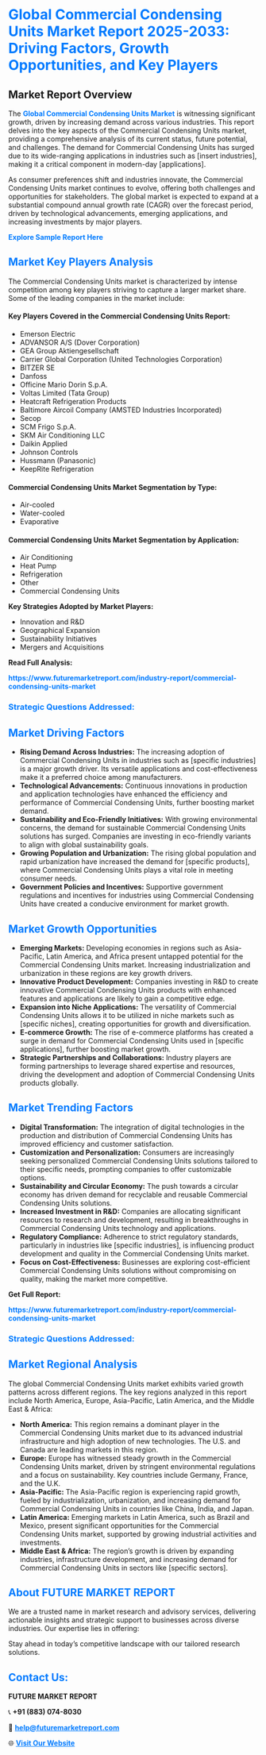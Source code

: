 <h1 style="color: #007BFF;">Global Commercial Condensing Units Market Report 2025-2033: Driving Factors, Growth Opportunities, and Key Players</h1>

<section id="overview">
<h2>Market Report Overview</h2>
<p>The <a href="https://www.futuremarketreport.com/industry-report/commercial-condensing-units-market" style="color: #007BFF; text-decoration: none;"><strong>Global Commercial Condensing Units Market</strong></a> is witnessing significant growth, driven by increasing demand across various industries. This report delves into the key aspects of the Commercial Condensing Units market, providing a comprehensive analysis of its current status, future potential, and challenges. The demand for Commercial Condensing Units has surged due to its wide-ranging applications in industries such as [insert industries], making it a critical component in modern-day [applications].</p>
<p>As consumer preferences shift and industries innovate, the Commercial Condensing Units market continues to evolve, offering both challenges and opportunities for stakeholders. The global market is expected to expand at a substantial compound annual growth rate (CAGR) over the forecast period, driven by technological advancements, emerging applications, and increasing investments by major players.</p>
</section>

<section id="overview">
<p><a href="https://www.futuremarketreport.com/request-sample/reportId=128102" style="color: #007BFF; text-decoration: none;"><strong>Explore Sample Report Here</strong></a></p>
</section>

<section id="key-players">
<h2 style="color: #007BFF;">Market Key Players Analysis</h2>
<p>The Commercial Condensing Units market is characterized by intense competition among key players striving to capture a larger market share. Some of the leading companies in the market include:</p>
<h4>Key Players Covered in the Commercial Condensing Units Report:</h4>
<ul><li>Emerson Electric</li><li>ADVANSOR A/S (Dover Corporation)</li><li>GEA Group Aktiengesellschaft</li><li>Carrier Global Corporation (United Technologies Corporation)</li><li>BITZER SE</li><li>Danfoss</li><li>Officine Mario Dorin S.p.A.</li><li>Voltas Limited (Tata Group)</li><li>Heatcraft Refrigeration Products</li><li>Baltimore Aircoil Company (AMSTED Industries Incorporated)</li><li>Secop</li><li>SCM Frigo S.p.A.</li><li>SKM Air Conditioning LLC</li><li>Daikin Applied</li><li>Johnson Controls</li><li>Hussmann (Panasonic)</li><li>KeepRite Refrigeration</li></ul>
<h4>Commercial Condensing Units Market Segmentation by Type:</h4>
<ul><li>Air-cooled</li><li>Water-cooled</li><li>Evaporative</li></ul>

<h4>Commercial Condensing Units Market Segmentation by Application:</h4>
<ul><li>Air Conditioning</li><li>Heat Pump</li><li>Refrigeration</li><li>Other</li><li>Commercial Condensing Units</li></ul>
<p><strong>Key Strategies Adopted by Market Players:</strong></p>
<ul>
<li>Innovation and R&D</li>
<li>Geographical Expansion</li>
<li>Sustainability Initiatives</li>
<li>Mergers and Acquisitions</li>
</ul>
</section>

<section>
<p><strong>Read Full Analysis: </strong></p><a href="https://www.futuremarketreport.com/industry-report/commercial-condensing-units-market" style="color: #007BFF; text-decoration: none;"><strong>https://www.futuremarketreport.com/industry-report/commercial-condensing-units-market</strong></a>
<h3 style="color: #007BFF;">Strategic Questions Addressed:</h3>
</section>

<section id="driving-factors">
<h2 style="color: #007BFF;">Market Driving Factors</h2>
<ul>
<li><strong>Rising Demand Across Industries:</strong> The increasing adoption of Commercial Condensing Units in industries such as [specific industries] is a major growth driver. Its versatile applications and cost-effectiveness make it a preferred choice among manufacturers.</li>
<li><strong>Technological Advancements:</strong> Continuous innovations in production and application technologies have enhanced the efficiency and performance of Commercial Condensing Units, further boosting market demand.</li>
<li><strong>Sustainability and Eco-Friendly Initiatives:</strong> With growing environmental concerns, the demand for sustainable Commercial Condensing Units solutions has surged. Companies are investing in eco-friendly variants to align with global sustainability goals.</li>
<li><strong>Growing Population and Urbanization:</strong> The rising global population and rapid urbanization have increased the demand for [specific products], where Commercial Condensing Units plays a vital role in meeting consumer needs.</li>
<li><strong>Government Policies and Incentives:</strong> Supportive government regulations and incentives for industries using Commercial Condensing Units have created a conducive environment for market growth.</li>
</ul>
</section>

<section id="growth-opportunities">
<h2 style="color: #007BFF;">Market Growth Opportunities</h2>
<ul>
<li><strong>Emerging Markets:</strong> Developing economies in regions such as Asia-Pacific, Latin America, and Africa present untapped potential for the Commercial Condensing Units market. Increasing industrialization and urbanization in these regions are key growth drivers.</li>
<li><strong>Innovative Product Development:</strong> Companies investing in R&D to create innovative Commercial Condensing Units products with enhanced features and applications are likely to gain a competitive edge.</li>
<li><strong>Expansion into Niche Applications:</strong> The versatility of Commercial Condensing Units allows it to be utilized in niche markets such as [specific niches], creating opportunities for growth and diversification.</li>
<li><strong>E-commerce Growth:</strong> The rise of e-commerce platforms has created a surge in demand for Commercial Condensing Units used in [specific applications], further boosting market growth.</li>
<li><strong>Strategic Partnerships and Collaborations:</strong> Industry players are forming partnerships to leverage shared expertise and resources, driving the development and adoption of Commercial Condensing Units products globally.</li>
</ul>
</section>

<section id="trending-factors">
<h2 style="color: #007BFF;">Market Trending Factors</h2>
<ul>
<li><strong>Digital Transformation:</strong> The integration of digital technologies in the production and distribution of Commercial Condensing Units has improved efficiency and customer satisfaction.</li>
<li><strong>Customization and Personalization:</strong> Consumers are increasingly seeking personalized Commercial Condensing Units solutions tailored to their specific needs, prompting companies to offer customizable options.</li>
<li><strong>Sustainability and Circular Economy:</strong> The push towards a circular economy has driven demand for recyclable and reusable Commercial Condensing Units solutions.</li>
<li><strong>Increased Investment in R&D:</strong> Companies are allocating significant resources to research and development, resulting in breakthroughs in Commercial Condensing Units technology and applications.</li>
<li><strong>Regulatory Compliance:</strong> Adherence to strict regulatory standards, particularly in industries like [specific industries], is influencing product development and quality in the Commercial Condensing Units market.</li>
<li><strong>Focus on Cost-Effectiveness:</strong> Businesses are exploring cost-efficient Commercial Condensing Units solutions without compromising on quality, making the market more competitive.</li>
</ul>
</section>

<section>
<p><strong>Get Full Report: </strong></p><a href="https://www.futuremarketreport.com/industry-report/commercial-condensing-units-market" style="color: #007BFF; text-decoration: none;"><strong>https://www.futuremarketreport.com/industry-report/commercial-condensing-units-market</strong></a>
<h3 style="color: #007BFF;">Strategic Questions Addressed:</h3>
</section>


<section id="regional-analysis">
<h2 style="color: #007BFF;">Market Regional Analysis</h2>
<p>The global Commercial Condensing Units market exhibits varied growth patterns across different regions. The key regions analyzed in this report include North America, Europe, Asia-Pacific, Latin America, and the Middle East & Africa:</p>
<ul>
<li><strong>North America:</strong> This region remains a dominant player in the Commercial Condensing Units market due to its advanced industrial infrastructure and high adoption of new technologies. The U.S. and Canada are leading markets in this region.</li>
<li><strong>Europe:</strong> Europe has witnessed steady growth in the Commercial Condensing Units market, driven by stringent environmental regulations and a focus on sustainability. Key countries include Germany, France, and the U.K.</li>
<li><strong>Asia-Pacific:</strong> The Asia-Pacific region is experiencing rapid growth, fueled by industrialization, urbanization, and increasing demand for Commercial Condensing Units in countries like China, India, and Japan.</li>
<li><strong>Latin America:</strong> Emerging markets in Latin America, such as Brazil and Mexico, present significant opportunities for the Commercial Condensing Units market, supported by growing industrial activities and investments.</li>
<li><strong>Middle East & Africa:</strong> The region’s growth is driven by expanding industries, infrastructure development, and increasing demand for Commercial Condensing Units in sectors like [specific sectors].</li>
</ul>
</section>

<footer>
<h2 style="color: #007BFF;">About FUTURE MARKET REPORT</h2>
<p>We are a trusted name in market research and advisory services, delivering actionable insights and strategic support to businesses across diverse industries. Our expertise lies in offering:</p>

<p>Stay ahead in today’s competitive landscape with our tailored research solutions.</p>

<h2 style="color: #007BFF;">Contact Us:</h2>
<p><strong>FUTURE MARKET REPORT</strong></p>
<p>📞 <strong>+91 (883) 074-8030</strong></p>
<p>📧 <strong><a href="mailto:help@futuremarketreport.com" style="color: #007BFF;">help@futuremarketreport.com</a></strong></p>
<p>🌐 <strong><a href="https://www.futuremarketreport.com/" style="color: #007BFF;">Visit Our Website</a></strong></p>
</footer>